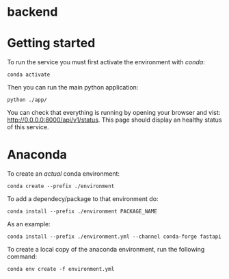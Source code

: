 # backend

# Getting started
To run the service you must first activate the environment with _conda_:
````
conda activate
````
Then you can run the main python application:
````
python ./app/
````
You can check that everything is running by opening your browser and vist: http://0.0.0.0:8000/api/v1/status.
This page should display an healthy status of this service.

# Anaconda

To create an _actual_ conda environment:  
````
conda create --prefix ./environment
````

To add a dependecy/package to that environment do:  
```
conda install --prefix ./environment PACKAGE_NAME
```  
As an example:  
````
conda install --prefix ./environment.yml --channel conda-forge fastapi
````  

To create a local copy of the anaconda environment, run the following command:  
````
conda env create -f environment.yml
````